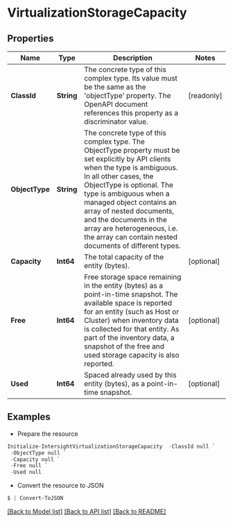# VirtualizationStorageCapacity
## Properties

Name | Type | Description | Notes
------------ | ------------- | ------------- | -------------
**ClassId** | **String** | The concrete type of this complex type. Its value must be the same as the &#39;objectType&#39; property. The OpenAPI document references this property as a discriminator value. | [readonly] 
**ObjectType** | **String** | The concrete type of this complex type. The ObjectType property must be set explicitly by API clients when the type is ambiguous. In all other cases, the  ObjectType is optional.  The type is ambiguous when a managed object contains an array of nested documents, and the documents in the array are heterogeneous, i.e. the array can contain nested documents of different types. | 
**Capacity** | **Int64** | The total capacity of the entity (bytes). | [optional] 
**Free** | **Int64** | Free storage space remaining in the entity (bytes) as a point-in-time snapshot. The available space is reported for an entity (such as Host or Cluster) when inventory data is collected for that entity. As part of the inventory data, a snapshot of the free and used storage capacity is also reported. | [optional] 
**Used** | **Int64** | Spaced already used by this entity (bytes), as a point-in-time snapshot. | [optional] 

## Examples

- Prepare the resource
```powershell
Initialize-IntersightVirtualizationStorageCapacity  -ClassId null `
 -ObjectType null `
 -Capacity null `
 -Free null `
 -Used null
```

- Convert the resource to JSON
```powershell
$ | Convert-ToJSON
```

[[Back to Model list]](../README.md#documentation-for-models) [[Back to API list]](../README.md#documentation-for-api-endpoints) [[Back to README]](../README.md)

